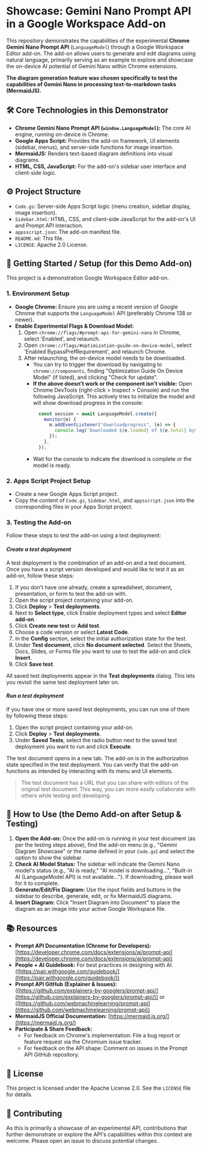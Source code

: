 # **Showcase: Gemini Nano Prompt API in a Google Workspace Add-on**

This repository demonstrates the capabilities of the experimental **Chrome Gemini Nano Prompt API** (`LanguageModel`) through a Google Workspace Editor add-on. The add-on allows users to generate and edit diagrams using natural language, primarily serving as an example to explore and showcase the on-device AI potential of Gemini Nano within Chrome extensions.

**The diagram generation feature was chosen specifically to test the capabilities of Gemini Nano in processing text-to-markdown tasks (MermaidJS).**

## **🛠️ Core Technologies in this Demonstrator**

* **Chrome Gemini Nano Prompt API (`window.LanguageModel`):** The core AI engine, running on-device in Chrome.  
* **Google Apps Script:** Provides the add-on framework, UI elements (sidebar, menus), and server-side functions for image insertion.  
* **MermaidJS:** Renders text-based diagram definitions into visual diagrams.  
* **HTML, CSS, JavaScript:** For the add-on's sidebar user interface and client-side logic.

## **⚙️ Project Structure**

* `Code.gs`: Server-side Apps Script logic (menu creation, sidebar display, image insertion).  
* `Sidebar.html`: HTML, CSS, and client-side JavaScript for the add-on's UI and Prompt API interaction.  
* `appsscript.json`: The add-on manifest file.  
* `README.md`: This file.  
* `LICENSE`: Apache 2.0 License.

## **🚀 Getting Started / Setup (for this Demo Add-on)**

This project is a demonstration Google Workspace Editor add-on.

### **1\. Environment Setup**

* **Google Chrome:** Ensure you are using a recent version of Google Chrome that supports the `LanguageModel` API (preferably Chrome 138 or newer).  
* **Enable Experimental Flags & Download Model:**  
  1. Open `chrome://flags/#prompt-api-for-gemini-nano` in Chrome, select 'Enabled', and relaunch.  
  2. Open `chrome://flags/#optimization-guide-on-device-model`, select 'Enabled BypassPrefRequirement', and relaunch Chrome.  
  3. After relaunching, the on-device model needs to be downloaded.  
     * You can try to trigger the download by navigating to `chrome://components`, finding "Optimization Guide On Device Model" (if listed), and clicking "Check for update".  
     * **If the above doesn't work or the component isn't visible:** Open Chrome DevTools (right-click \> Inspect \> Console) and run the following JavaScript. This actively tries to initialize the model and will show download progress in the console:  
       ```javascript
         const session = await LanguageModel.create({
           monitor(m) {
             m.addEventListener("downloadprogress", (e) => {
               console.log(`Downloaded ${e.loaded} of ${e.total} bytes.`);
             });
           },
         });
       ```
     * Wait for the console to indicate the download is complete or the model is ready.

### **2\. Apps Script Project Setup**

* Create a new Google Apps Script project.  
* Copy the content of `Code.gs`, `Sidebar.html`, and `appsscript.json` into the corresponding files in your Apps Script project.

### **3\. Testing the Add-on**

Follow these steps to test the add-on using a test deployment:

#### *Create a test deployment* 

A test deployment is the combination of an add-on and a test document. Once you have a script version developed and would like to test it as an add-on, follow these steps:

1. If you don’t have one already, create a spreadsheet, document, presentation, or form to test the add-on with.  
2. Open the script project containing your add-on.  
3. Click **Deploy** \> **Test deployments**.  
4. Next to **Select type**, click Enable deployment types and select **Editor add-on**.  
5. Click **Create new test** or **Add test**.  
6. Choose a code version or select **Latest Code**.  
7. In the **Config** section, select the initial authorization state for the test.  
8. Under **Test document**, click **No document selected**. Select the Sheets, Docs, Slides, or Forms file you want to use to test the add-on and click **Insert**.  
9. Click **Save test**.

All saved test deployments appear in the **Test deployments** dialog. This lets you revisit the same test deployment later on.

#### *Run a test deployment* 

If you have one or more saved test deployments, you can run one of them by following these steps:

1. Open the script project containing your add-on.  
2. Click **Deploy** \> **Test deployments**.  
3. Under **Saved Tests**, select the radio button next to the saved test deployment you want to run and click **Execute**.

The test document opens in a new tab. The add-on is in the authorization state specified in the test deployment. You can verify that the add-on functions as intended by interacting with its menu and UI elements.

> The test document has a URL that you can share with editors of the original test document. This way, you can more easily collaborate with others while testing and developing.  

## **📖 How to Use (the Demo Add-on after Setup & Testing)**

1. **Open the Add-on:** Once the add-on is running in your test document (as per the testing steps above), find the add-on menu (e.g., "Gemini Diagram Showcase" or the name defined in your `Code.gs`) and select the option to show the sidebar.  
2. **Check AI Model Status:** The sidebar will indicate the Gemini Nano model's status (e.g., "AI is ready," "AI model is downloading...", "Built-in AI (LanguageModel API) is not available..."). If downloading, please wait for it to complete.  
3. **Generate/Edit/Fix Diagram:** Use the input fields and buttons in the sidebar to describe, generate, edit, or fix MermaidJS diagrams.  
4. **Insert Diagram:** Click "Insert Diagram into Document" to place the diagram as an image into your active Google Workspace file.

## **📚 Resources**

* **Prompt API Documentation (Chrome for Developers):** [https://developer.chrome.com/docs/extensions/ai/prompt-api](https://developer.chrome.com/docs/extensions/ai/prompt-api)  
* **People \+ AI Guidebook:** For best practices in designing with AI. ([https://pair.withgoogle.com/guidebook/](https://pair.withgoogle.com/guidebook/))  
* **Prompt API GitHub (Explainer & Issues):** ([https://github.com/explainers-by-googlers/prompt-api/](https://github.com/explainers-by-googlers/prompt-api/)) or ([https://github.com/webmachinelearning/prompt-api](https://github.com/webmachinelearning/prompt-api))  
* **MermaidJS Official Documentation:** [https://mermaid.js.org/](https://mermaid.js.org/)  
* **Participate & Share Feedback:**  
  * For feedback on Chrome's implementation: File a bug report or feature request via the Chromium issue tracker.  
  * For feedback on the API shape: Comment on issues in the Prompt API GitHub repository.

## **📜 License**

This project is licensed under the Apache License 2.0. See the `LICENSE` file for details.

## **🤝 Contributing**

As this is primarily a showcase of an experimental API, contributions that further demonstrate or explore the API's capabilities within this context are welcome. Please open an issue to discuss potential changes.
